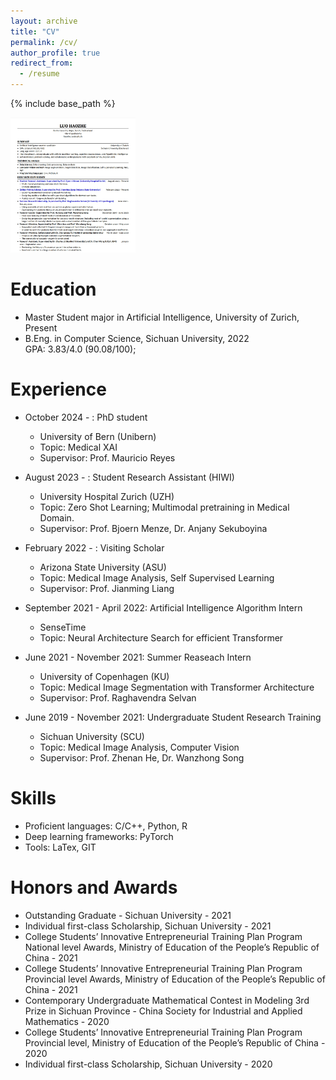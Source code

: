 ```yaml
---
layout: archive
title: "CV"
permalink: /cv/
author_profile: true
redirect_from:
  - /resume
---
```



{% include base_path %}

<a href="../assets/my_cv.pdf" target="_blank">
  <img src="../assets/cv.jpg" alt="Click to view my CV" style="width:200px;"/>
</a>


Education
======
* Master Student major in Artificial Intelligence, University of Zurich, Present
* B.Eng. in Computer Science, Sichuan University, 2022\
GPA: 3.83/4.0 (90.08/100); 

Experience
======
* October 2024 - : PhD student
  * University of Bern (Unibern)
  * Topic: Medical XAI
  * Supervisor:  Prof. Mauricio Reyes

* August 2023 - : Student Research Assistant (HIWI)
  * University Hospital Zurich (UZH)
  * Topic: Zero Shot Learning; Multimodal pretraining in Medical Domain.
  * Supervisor:  Prof. Bjoern Menze, Dr. Anjany Sekuboyina

* February 2022 - : Visiting Scholar
  * Arizona State University (ASU)
  * Topic: Medical Image Analysis, Self Supervised Learning
  * Supervisor:  Prof. Jianming Liang

* September 2021 - April 2022:  Artificial Intelligence Algorithm Intern
  * SenseTime 
  * Topic: Neural Architecture Search for efficient Transformer

* June 2021 - November 2021: Summer Reaseach Intern
  * University of Copenhagen (KU)
  * Topic: Medical Image Segmentation with Transformer Architecture
  * Supervisor: Prof. Raghavendra Selvan

* June 2019 - November 2021: Undergraduate Student Research Training
  * Sichuan University (SCU)
  * Topic: Medical Image Analysis, Computer Vision
  * Supervisor: Prof. Zhenan He, Dr. Wanzhong Song 

  
Skills
======
* Proficient languages: C/C++, Python, R
* Deep learning frameworks: PyTorch
* Tools: LaTex, GIT
  
Honors and Awards
======
* Outstanding Graduate - Sichuan University  - 2021
* Individual first-class Scholarship, Sichuan University - 2021
* College Students’ Innovative Entrepreneurial Training Plan Program National level Awards, Ministry
of Education of the People’s Republic of China - 2021
* College Students’ Innovative Entrepreneurial Training Plan Program Provincial level Awards, Ministry
of Education of the People’s Republic of China - 2021
* Contemporary Undergraduate Mathematical Contest in Modeling 3rd Prize in Sichuan Province - China Society for Industrial and Applied Mathematics - 2020
* College Students’ Innovative Entrepreneurial Training Plan Program Provincial level, Ministry of Education of the People’s Republic of China - 2020
* Individual first-class Scholarship, Sichuan University - 2020






